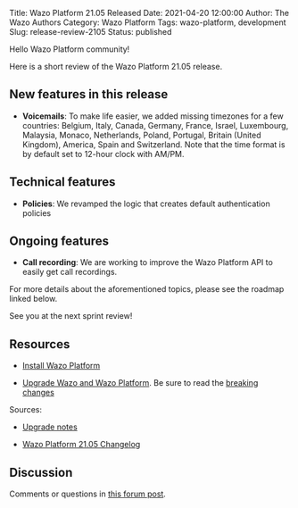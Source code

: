 Title: Wazo Platform 21.05 Released
Date: 2021-04-20 12:00:00
Author: The Wazo Authors
Category: Wazo Platform
Tags: wazo-platform, development
Slug: release-review-2105
Status: published

Hello Wazo Platform community!

Here is a short review of the Wazo Platform 21.05 release.

## New features in this release

* **Voicemails**: To make life easier, we added missing timezones for a few countries: Belgium, Italy, Canada, Germany, France, Israel, Luxembourg, Malaysia, Monaco, Netherlands, Poland, Portugal, Britain (United Kingdom), America, Spain and Switzerland. Note that the time format is by default set to 12-hour clock with AM/PM.

## Technical features

* **Policies**: We revamped the logic that creates default authentication policies

## Ongoing features

* **Call recording**: We are working to improve the Wazo Platform API to easily get call recordings.

For more details about the aforementioned topics, please see the roadmap linked below.

See you at the next sprint review!

## Resources

* [Install Wazo Platform](/use-cases)

* [Upgrade Wazo and Wazo Platform](/uc-doc/upgrade/). Be sure to read the [breaking changes](/uc-doc/upgrade/upgrade_notes#21-05)

Sources:

* [Upgrade notes](/uc-doc/upgrade/upgrade_notes#21-05)

* [Wazo Platform 21.05 Changelog](https://wazo-dev.atlassian.net/issues/?jql=project%3DWAZO%20AND%20fixVersion%3D21.05)

## Discussion

Comments or questions in [this forum post](https://wazo-platform.discourse.group/t/blog-wazo-platform-21-05-released).
